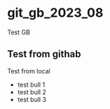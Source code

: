 # git_gb_2023_08
Test GB

## Test from githab

Test from local

* test bull 1
* test bull 2
* test bull 3